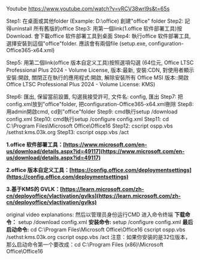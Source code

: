 Youtube
https://www.youtube.com/watch?v=vRCV38wrl9s&t=65s

Step1: 在桌面或其他folder (Example: D:\office) 創建"office" folder
Step2: 記得uninstall 所有舊版的office
Step3: 用第一個link(1.office 软件部署工具)按Download. 會下載office 软件部署工具到桌面
Step4: 執行office 软件部署工具, 選擇安裝到這個"office"folder. 應該會有兩個file
(setup.exe, configuration-Office365-x64.xml)

Step5: 用第二個link(office 版本自定义工具)按照選項勾選
(64位元, Office LTSC Professional Plus 2024 - Volume License, 版本:最新, 安裝:CDN,
對使用者顯示安裝:開啟, 關閉正在執行的應用程式:開啟, 解除安裝所有 Office MSI 版本::開啟
Office LTSC Professional Plus 2024 - Volume License: KMS)

Step6: 匯出, 保留當前設置, 勾選我接受許可, 文件名: config, 匯出
Step7: 把config.xml放到"office"folder, 把configuration-Office365-x64.xml刪除
Step8: 用admin開啟cmd, cd到"office"folder
Step9: cmd執行setup /download config.xml
Step10: cmd執行setup /configure config.xml
Step11: cd C:\Program Files\Microsoft Office\Office16
Step12: cscript ospp.vbs /sethst:kms.03k.org 
Step13: cscript ospp.vbs /act


**1.office 软件部署工具：[https://www.microsoft.com/en-us/download/details.aspx?id=49117](https://www.microsoft.com/en-us/download/details.aspx?id=49117)**

**2.office 版本自定义工具：[https://config.office.com/deploymentsettings](https://config.office.com/deploymentsettings)**

**3.基于KMS的 GVLK：[https://learn.microsoft.com/zh-cn/deployoffice/vlactivation/gvlks](https://learn.microsoft.com/zh-cn/deployoffice/vlactivation/gvlks)**



original video explanations:
然后以管理员身份运行CMD 进入命令终端
**下载命令：**
setup /download config.xml
**安装命令:**
setup /configure config.xml
**最后启动命令:**
cd C:\Program Files\Microsoft Office\Office16
cscript ospp.vbs /sethst:kms.03k.org 
cscript ospp.vbs /act
注意：如果你安装的是32位版本，那么启动命令第一个要改成：cd C:\Program Files (x86)\Microsoft Office\Office16